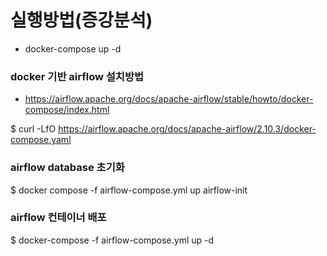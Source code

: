 # 실행방법(증강분석)
- docker-compose up -d

### docker 기반 airflow 설치방법
- https://airflow.apache.org/docs/apache-airflow/stable/howto/docker-compose/index.html

$ curl -LfO https://airflow.apache.org/docs/apache-airflow/2.10.3/docker-compose.yaml

### airflow database 초기화
$ docker compose -f airflow-compose.yml up airflow-init

### airflow 컨테이너 배포
$ docker-compose -f airflow-compose.yml up -d